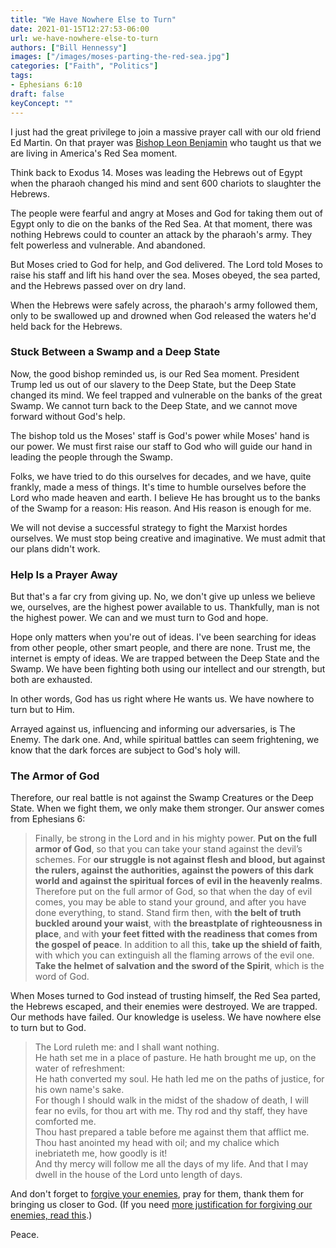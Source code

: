 ```yaml
---
title: "We Have Nowhere Else to Turn"
date: 2021-01-15T12:27:53-06:00
url: we-have-nowhere-else-to-turn
authors: ["Bill Hennessy"]
images: ["/images/moses-parting-the-red-sea.jpg"]
categories: ["Faith", "Politics"]
tags: 
- Ephesians 6:10
draft: false
keyConcept: ""
---
```


I just had the great privilege to join a massive prayer call with our old friend Ed Martin. On that prayer was [Bishop Leon Benjamin](https://benjamin4congress.com/) who taught us that we are living in America's Red Sea moment.

Think back to Exodus 14. Moses was leading the Hebrews out of Egypt when the pharaoh changed his mind and sent 600 chariots to slaughter the Hebrews. 

The people were fearful and angry at Moses and God for taking them out of Egypt only to die on the banks of the Red Sea. At that moment, there was nothing Hebrews could to counter an attack by the pharaoh's army. They felt powerless and vulnerable. And abandoned. 

But Moses cried to God for help, and God delivered. The Lord told Moses to raise his staff and lift his hand over the sea. Moses obeyed, the sea parted, and the Hebrews passed over on dry land. 

When the Hebrews were safely across, the pharaoh's army followed them, only to be swallowed up and drowned when God released the waters he'd held back for the Hebrews. 

### Stuck Between a Swamp and a Deep State

Now, the good bishop reminded us, is our Red Sea moment. President Trump led us out of our slavery to the Deep State, but the Deep State changed its mind. We feel trapped and vulnerable on the banks of the great Swamp. We cannot turn back to the Deep State, and we cannot move forward without God's help. 

The bishop told us the Moses' staff is God's power while Moses' hand is our power. We must first raise our staff to God who will guide our hand in leading the people through the Swamp. 

Folks, we have tried to do this ourselves for decades, and we have, quite frankly, made a mess of things. It's time to humble ourselves before the Lord who made heaven and earth. I believe He has brought us to the banks of the Swamp for a reason: His reason. And His reason is enough for me. 

We will not devise a successful strategy to fight the Marxist hordes ourselves. We must stop being creative and imaginative. We must admit that our plans didn't work. 

### Help Is a Prayer Away

But that's a far cry from giving up. No, we don't give up unless we believe we, ourselves, are the highest power available to us. Thankfully, man is not the highest power. We can and we must turn to God and hope. 

Hope only matters when you're out of ideas. I've been searching for ideas from other people, other smart people, and there are none. Trust me, the internet is empty of ideas. We are trapped between the Deep State and the Swamp. We have been fighting both using our intellect and our strength, but both are exhausted. 

In other words, God has us right where He wants us. We have nowhere to turn but to Him. 

Arrayed against us, influencing and informing our adversaries, is The Enemy. The dark one. And, while spiritual battles can seem frightening, we know that the dark forces are subject to God's holy will.

### The Armor of God

Therefore, our real battle is not against the Swamp Creatures or the Deep State. When we fight them, we only make them stronger. Our answer comes from Ephesians 6:


> Finally, be strong in the Lord and in his mighty power. **Put on the full armor of God**, so that you can take your stand against the devil’s schemes. For **our struggle is not against flesh and blood, but against the rulers, against the authorities, against the powers of this dark world and against the spiritual forces of evil in the heavenly realms**. Therefore put on the full armor of God, so that when the day of evil comes, you may be able to stand your ground, and after you have done everything, to stand. Stand firm then, with **the belt of truth buckled around your waist**, with **the breastplate of righteousness in place**, and with **your feet fitted with the readiness that comes from the gospel of peace**. In addition to all this, **take up the shield of faith**, with which you can extinguish all the flaming arrows of the evil one. **Take the helmet of salvation and the sword of the Spirit**, which is the word of God.

When Moses turned to God instead of trusting himself, the Red Sea parted, the Hebrews escaped, and their enemies were destroyed. We are trapped. Our methods have failed. Our knowledge is useless. We have nowhere else to turn but to God. 

> The Lord ruleth me: and I shall want nothing.  
> He hath set me in a place of pasture. He hath brought me up, on the water of refreshment:  
> He hath converted my soul. He hath led me on the paths of justice, for his own name's sake.  
> For though I should walk in the midst of the shadow of death, I will fear no evils, for thou art with me. Thy rod and thy staff, they have comforted me.  
> Thou hast prepared a table before me against them that afflict me. Thou hast anointed my head with oil; and my chalice which inebriateth me, how goodly is it!  
> And thy mercy will follow me all the days of my life. And that I may dwell in the house of the Lord unto length of days.

And don't forget to [forgive your enemies](https://hennessysview.com/my-secret-plan-for-america/), pray for them, thank them for bringing us closer to God. (If you need [more justification for forgiving our enemies, read this](https://hennessysview.com/why-should-we-forgive/).)

Peace.
<!--stackedit_data:
eyJoaXN0b3J5IjpbLTE1MzQzNDU3NDZdfQ==
-->